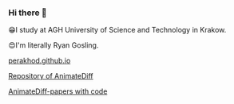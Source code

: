 ### Hi there 👋

😁I study at AGH University of Science and Technology in Krakow.

😍I'm literally Ryan Gosling.

[perakhod.github.io](perakhod.github.io)

[Repository of AnimateDiff](https://github.com/guoyww/animatediff)

[AnimateDiff-papers with code](https://paperswithcode.com/paper/animatediff-animate-your-personalized-text-to)


